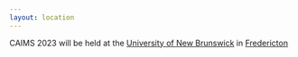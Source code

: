 ```yaml
---
layout: location
---
```


CAIMS 2023 will be held at the [University of New Brunswick](www.unb.ca) in [Fredericton](https://www.tourismfredericton.ca/en)



